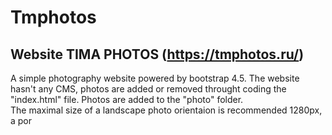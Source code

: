# Tmphotos
## Website TIMA PHOTOS (https://tmphotos.ru/)
A simple photography website powered by bootstrap 4.5. The website hasn't any CMS, photos are added or removed throught coding the "index.html" file. Photos are added to the "photo" folder.  
The maximal size of a landscape photo orientaion is recommended 1280px, a por 
